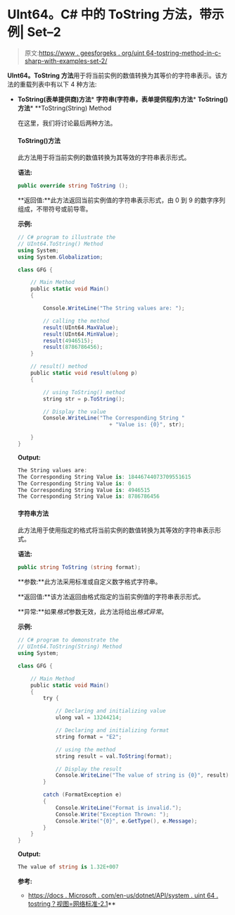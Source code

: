 # UInt64。C# 中的 ToString 方法，带示例| Set–2

> 原文:[https://www . geesforgeks . org/uint 64-tostring-method-in-c-sharp-with-examples-set-2/](https://www.geeksforgeeks.org/uint64-tostring-method-in-c-sharp-with-examples-set-2/)

**UInt64。ToString 方法**用于将当前实例的数值转换为其等价的字符串表示。该方法的重载列表中有以下 4 种方法:

*   **ToString(表单提供商)方法***   **字符串(字符串，表单提供程序)方法***   **ToString()方法***   **ToString(String) Method

    在这里，我们将讨论最后两种方法。

    #### ToString()方法

    此方法用于将当前实例的数值转换为其等效的字符串表示形式。

    **语法:**

    ```cs
    public override string ToString ();
    ```

    **返回值:**此方法返回当前实例值的字符串表示形式，由 0 到 9 的数字序列组成，不带符号或前导零。

    **示例:**

    ```cs
    // C# program to illustrate the
    // UInt64.ToString() Method
    using System;
    using System.Globalization;

    class GFG {

        // Main Method
        public static void Main()
        {

            Console.WriteLine("The String values are: ");

            // calling the method
            result(UInt64.MaxValue);
            result(UInt64.MinValue);
            result(4946515);
            result(8786786456);
        }

        // result() method
        public static void result(ulong p)
        {

            // using ToString() method
            string str = p.ToString();

            // Display the value
            Console.WriteLine("The Corresponding String "
                                 + "Value is: {0}", str);

        }
    }
    ```

    **Output:**

    ```cs
    The String values are: 
    The Corresponding String Value is: 18446744073709551615
    The Corresponding String Value is: 0
    The Corresponding String Value is: 4946515
    The Corresponding String Value is: 8786786456

    ```

    #### 字符串方法

    此方法用于使用指定的格式将当前实例的数值转换为其等效的字符串表示形式。

    **语法:**

    ```cs
    public string ToString (string format);
    ```

    **参数:**此方法采用标准或自定义数字格式字符串。

    **返回值:**该方法返回由格式指定的当前实例值的字符串表示形式。

    **异常:**如果*格式*参数无效，此方法将给出*格式异常*。

    **示例:**

    ```cs
    // C# program to demonstrate the
    // UInt64.ToString(String) Method
    using System;

    class GFG {

        // Main Method
        public static void Main()
        {
            try {

                // Declaring and initializing value
                ulong val = 13244214;

                // Declaring and initializing format
                string format = "E2";

                // using the method
                string result = val.ToString(format);

                // Display the result
                Console.WriteLine("The value of string is {0}", result);
            }

            catch (FormatException e)
            {
                Console.WriteLine("Format is invalid.");
                Console.Write("Exception Thrown: ");
                Console.Write("{0}", e.GetType(), e.Message);
            }
        }
    }
    ```

    **Output:**

    ```cs
    The value of string is 1.32E+007

    ```

    **参考:**

    *   [https://docs . Microsoft . com/en-us/dotnet/API/system . uint 64 . tostring？视图=网络标准-2.1](https://docs.microsoft.com/en-us/dotnet/api/system.uint64.tostring?view=netstandard-2.1)**